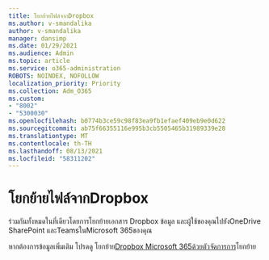 ```yaml
---
title: โยกย้ายไฟล์จากDropbox
ms.author: v-smandalika
author: v-smandalika
manager: dansimp
ms.date: 01/29/2021
ms.audience: Admin
ms.topic: article
ms.service: o365-administration
ROBOTS: NOINDEX, NOFOLLOW
localization_priority: Priority
ms.collection: Adm_O365
ms.custom:
- "8002"
- "5300030"
ms.openlocfilehash: b0774b3ce59c98f83ea9fb1efaef409eb9e0d622
ms.sourcegitcommit: ab75f66355116e995b3cb5505465b31989339e28
ms.translationtype: MT
ms.contentlocale: th-TH
ms.lasthandoff: 08/13/2021
ms.locfileid: "58311202"
---
```

# <a name="migrate-files-from-dropbox"></a>โยกย้ายไฟล์จากDropbox

ร่วมกันทั้งหมดในที่เดียวโดยการโยกย้ายเอกสาร Dropbox ข้อมูล และผู้ใช้ของคุณไปยังOneDrive SharePoint และTeamsในMicrosoft 365ของคุณ

หากต้องการข้อมูลเพิ่มเติม โปรดดู โยกย้าย[Dropbox Microsoft 365ด้วยตัวจัดการการ](https://docs.microsoft.com/sharepointmigration/mm-dropbox-overview)โยกย้าย

